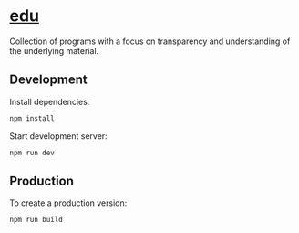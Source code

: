# [edu](https://alexanderkosnac.github.io/edu)

Collection of programs with a focus on transparency and understanding of the
underlying material.


## Development

Install dependencies:

```bash
npm install
```

Start development server:

```bash
npm run dev
```

## Production

To create a production version:

```bash
npm run build
```

